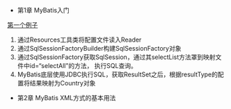 - 第1章 MyBatis入门

[第一个例子](mybatis-demo/demo-1/src/test/java/com/zjc/mybatis/CountryMapperTest.java)
1. 通过Resources工具类将配置文件读入Reader
2. 通过SqlSessionFactoryBuilder构建SqlSessionFactory对象
3. 通过SqlSessionFactory获取SqlSession，通过其selectList方法罩到映射文件中id=“selectAll”的方法，
执行SQL查询。
4. MyBatis底层使用JDBC执行SQL，获取ResultSet之后，根据resultType的配置将结果映射为Country对象

- 第2章 MyBatis XML方式的基本用法

    